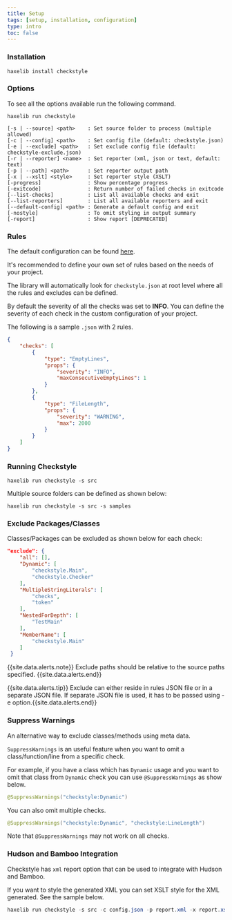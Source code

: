 ```yaml
---
title: Setup
tags: [setup, installation, configuration]
type: intro
toc: false
---
```


### Installation

```
haxelib install checkstyle
```

### Options

To see all the options available run the following command.

```
haxelib run checkstyle
```

```
[-s | --source] <path>    : Set source folder to process (multiple allowed)
[-c | --config] <path>    : Set config file (default: checkstyle.json)
[-e | --exclude] <path>   : Set exclude config file (default: checkstyle-exclude.json)
[-r | --reporter] <name>  : Set reporter (xml, json or text, default: text)
[-p | --path] <path>      : Set reporter output path
[-x | --xslt] <style>     : Set reporter style (XSLT)
[-progress]               : Show percentage progress
[-exitcode]               : Return number of failed checks in exitcode
[--list-checks]           : List all available checks and exit
[--list-reporters]        : List all available reporters and exit
[--default-config] <path> : Generate a default config and exit
[-nostyle]                : To omit styling in output summary
[-report]                 : Show report [DEPRECATED]
```

### Rules

The default configuration can be found [here](https://github.com/HaxeCheckstyle/haxe-checkstyle/blob/dev/resources/default-config.json).

It's recommended to define your own set of rules based on the needs of your project.

The library will automatically look for `checkstyle.json` at root level where all the rules and excludes can be defined.

By default the severity of all the checks was set to **INFO**. You can define the severity of each check in the custom configuration of your project.

The following is a sample `.json` with 2 rules.

```json
{
    "checks": [
        {
            "type": "EmptyLines",
            "props": {
                "severity": "INFO",
                "maxConsecutiveEmptyLines": 1
            }
        },
        {
            "type": "FileLength",
            "props": {
                "severity": "WARNING",
                "max": 2000
            }
        }
    ]
}
```

### Running Checkstyle

```
haxelib run checkstyle -s src
```

Multiple source folders can be defined as shown below:

```
haxelib run checkstyle -s src -s samples
```

### Exclude Packages/Classes

Classes/Packages can be excluded as shown below for each check:


```json
"exclude": {
	"all": [],
 	"Dynamic": [
 		"checkstyle.Main",
 		"checkstyle.Checker"
 	],
 	"MultipleStringLiterals": [
 		"checks",
 		"token"
 	],
 	"NestedForDepth": [
 		"TestMain"
 	],
 	"MemberName": [
 		"checkstyle.Main"
 	]
 }
```

{{site.data.alerts.note}} Exclude paths should be relative to the source paths specified. {{site.data.alerts.end}}

{{site.data.alerts.tip}} Exclude can either reside in rules JSON file or in a separate JSON file. If separate JSON file is used, it has to be passed using -e option.{{site.data.alerts.end}}

### Suppress Warnings

An alternative way to exclude classes/methods using meta data.

`SuppressWarnings` is an useful feature when you want to omit a class/function/line from a specific check.

For example, if you have a class which has `Dynamic` usage and you want to omit that class from `Dynamic` check you can use `@SuppressWarnings` as show below.

```java
@SuppressWarnings("checkstyle:Dynamic")
```

You can also omit multiple checks.

```java
@SuppressWarnings("checkstyle:Dynamic", "checkstyle:LineLength")
```

Note that `@SuppressWarnings` may not work on all checks.

### Hudson and Bamboo Integration

Checkstyle has `xml` report option that can be used to integrate with Hudson and Bamboo.

If you want to style the generated XML you can set XSLT style for the XML generated. See the sample below.

```java
haxelib run checkstyle -s src -c config.json -p report.xml -x report.xsl
```